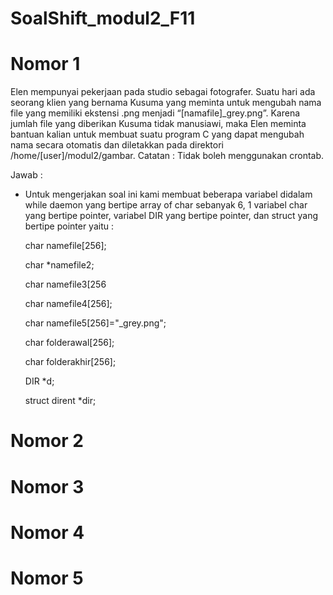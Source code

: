 # SoalShift_modul2_F11

# Nomor 1
Elen mempunyai pekerjaan pada studio sebagai fotografer. Suatu hari ada seorang klien yang bernama Kusuma yang meminta untuk mengubah nama file yang memiliki ekstensi .png menjadi “[namafile]_grey.png”. Karena jumlah file yang diberikan Kusuma tidak manusiawi, maka Elen meminta bantuan kalian untuk membuat suatu program C yang dapat mengubah nama secara otomatis
dan diletakkan pada direktori /home/[user]/modul2/gambar.
Catatan : Tidak boleh menggunakan crontab.

Jawab :

- Untuk mengerjakan soal ini kami membuat beberapa variabel didalam while daemon yang bertipe array of char sebanyak 6, 1 variabel char yang bertipe pointer, variabel DIR yang bertipe pointer, 
dan struct yang bertipe pointer yaitu :
  
    char namefile[256];
    
    char *namefile2;
    
    char namefile3[256
    
    char namefile4[256];
    
    char namefile5[256]="_grey.png";
    
    char folderawal[256];
    
    char folderakhir[256];
    
    DIR *d;
    
    struct dirent *dir;

# Nomor 2
# Nomor 3
# Nomor 4
# Nomor 5
